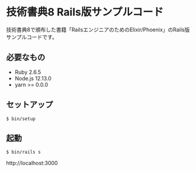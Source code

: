 # 技術書典8 Rails版サンプルコード

技術書典8で頒布した書籍「RailsエンジニアのためのElixir/Phoenix」のRails版サンプルコードです。

## 必要なもの

- Ruby 2.6.5
- Node.js 12.13.0
- yarn >= 0.0.0

## セットアップ

```
$ bin/setup
```

## 起動

```
$ bin/rails s
```

http://localhost:3000
